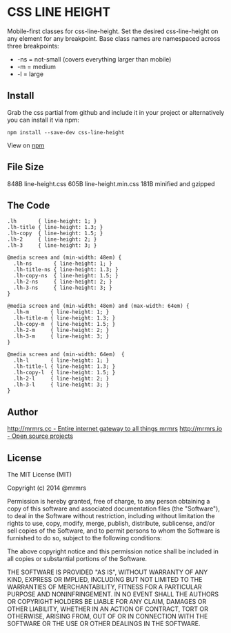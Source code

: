 # CSS LINE HEIGHT

  Mobile-first classes for css-line-height.
  Set the desired css-line-height on any element for any breakpoint.
  Base class names are namespaced across three breakpoints:

*  -ns = not-small (covers everything larger than mobile)
*  -m  = medium
*  -l  = large

## Install
Grab the css partial from github and include it in your project or alternatively
you can install it via npm:
```
npm install --save-dev css-line-height
```
View on [npm](https://www.npmjs.org/package/css-line-height)


## File Size

848B line-height.css
605B line-height.min.css 
181B minified and gzipped

## The Code
```
.lh       { line-height: 1; }
.lh-title { line-height: 1.3; }
.lh-copy  { line-height: 1.5; }
.lh-2     { line-height: 2; }
.lh-3     { line-height: 3; }

@media screen and (min-width: 48em) {
  .lh-ns       { line-height: 1; }
  .lh-title-ns { line-height: 1.3; }
  .lh-copy-ns  { line-height: 1.5; }
  .lh-2-ns     { line-height: 2; }
  .lh-3-ns     { line-height: 3; }
}

@media screen and (min-width: 48em) and (max-width: 64em) {
  .lh-m       { line-height: 1; }
  .lh-title-m { line-height: 1.3; }
  .lh-copy-m  { line-height: 1.5; }
  .lh-2-m     { line-height: 2; }
  .lh-3-m     { line-height: 3; }
}

@media screen and (min-width: 64em)  {
  .lh-l       { line-height: 1; }
  .lh-title-l { line-height: 1.3; }
  .lh-copy-l  { line-height: 1.5; }
  .lh-2-l     { line-height: 2; }
  .lh-3-l     { line-height: 3; }
}

```

## Author

[http://mrmrs.cc - Entire internet gateway to all things mrmrs](http://mrmrs.cc)
[http://mrmrs.io - Open source projects](http://mrmrs.io)

## License

The MIT License (MIT)

Copyright (c) 2014 @mrmrs

Permission is hereby granted, free of charge, to any person obtaining a copy
of this software and associated documentation files (the "Software"), to deal
in the Software without restriction, including without limitation the rights
to use, copy, modify, merge, publish, distribute, sublicense, and/or sell
copies of the Software, and to permit persons to whom the Software is
furnished to do so, subject to the following conditions:

The above copyright notice and this permission notice shall be included in
all copies or substantial portions of the Software.

THE SOFTWARE IS PROVIDED "AS IS", WITHOUT WARRANTY OF ANY KIND, EXPRESS OR
IMPLIED, INCLUDING BUT NOT LIMITED TO THE WARRANTIES OF MERCHANTABILITY,
FITNESS FOR A PARTICULAR PURPOSE AND NONINFRINGEMENT. IN NO EVENT SHALL THE
AUTHORS OR COPYRIGHT HOLDERS BE LIABLE FOR ANY CLAIM, DAMAGES OR OTHER
LIABILITY, WHETHER IN AN ACTION OF CONTRACT, TORT OR OTHERWISE, ARISING FROM,
OUT OF OR IN CONNECTION WITH THE SOFTWARE OR THE USE OR OTHER DEALINGS IN
THE SOFTWARE.

